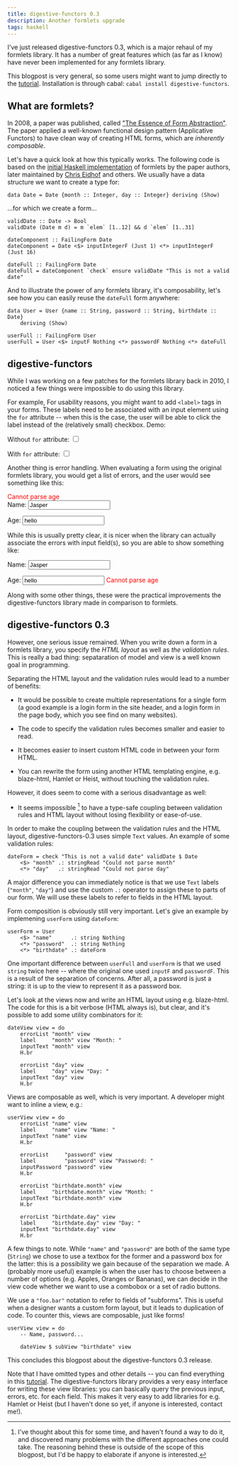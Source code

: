 ```yaml
---
title: digestive-functors 0.3
description: Another formlets upgrade
tags: haskell
---
```


I've just released digestive-functors 0.3, which is a major rehaul of my
formlets library. It has a number of great features which (as far as I know)
have never been implemented for any formlets library.

This blogpost is very general, so some users might want to jump directly to the
[tutorial]. Installation is through cabal: `cabal install digestive-functors`.

[tutorial]: http://github.com/jaspervdj/digestive-functors/blob/master/examples/tutorial.lhs

## What are formlets?

In 2008, a paper was published, called ["The Essence of Form Abstraction"]. The
paper applied a well-known functional design pattern (Applicative Functors) to
have clean way of creating HTML forms, which are *inherently composable*.

["The Essence of Form Abstraction"]: http://groups.inf.ed.ac.uk/links/formlets/

Let's have a quick look at how this typically works. The following code is based
on the [initial Haskell implementation] of formlets by the paper authors, later
maintained by [Chris Eidhof] and others. We usually have a data structure we
want to create a type for:

[Chris Eidhof]: http://eidhof.nl/
[initial Haskell implementation]: http://hackage.haskell.org/cgi-bin/hackage-scripts/package/formlets

~~~~~{.haskell}
data Date = Date {month :: Integer, day :: Integer} deriving (Show)
~~~~~

...for which we create a form...

~~~~~{.haskell}
validDate :: Date -> Bool
validDate (Date m d) = m `elem` [1..12] && d `elem` [1..31]

dateComponent :: FailingForm Date
dateComponent = Date <$> inputIntegerF (Just 1) <*> inputIntegerF (Just 16)

dateFull :: FailingForm Date
dateFull = dateComponent `check` ensure validDate "This is not a valid date"
~~~~~

And to illustrate the power of any formlets library, it's composability, let's
see how you can easily reuse the `dateFull` form anywhere:

~~~~~{.haskell}
data User = User {name :: String, password :: String, birthdate :: Date}
    deriving (Show)
 
userFull :: FailingForm User
userFull = User <$> inputF Nothing <*> passwordF Nothing <*> dateFull
~~~~~

## digestive-functors

While I was working on a few patches for the formlets library back in 2010, I
noticed a few things were impossible to do using this library.

For example, For usability reasons, you might want to add `<label>` tags in your
forms. These labels need to be associated with an input element using the `for`
attribute -- when this is the case, the user will be able to click the label
instead of the (relatively small) checkbox. Demo:

<form>
    <label>Without <code>for</code> attribute:</label>
    <input type="checkbox" id="checkbox1" />
</form>
<form>
    <label for="checkbox2">With <code>for</code> attribute:</label>
    <input type="checkbox" id="checkbox2" />
</form>

Another thing is error handling. When evaluating a form using the original
formlets library, you would get a list of errors, and the user would see
something like this:

<div style="color: red; text-weight: bold">Cannot parse age</div>
<form>
    <label for="text1">Name:</label>
    <input type="text" id="text1" value="Jasper" />
</form>
<form>
    <label for="text2">Age:</label>
    <input type="text" id="text2" value="hello" />
</form>

While this is usually pretty clear, it is nicer when the library can actually
associate the errors with input field(s), so you are able to show something
like:

<form>
    <label for="text3">Name:</label>
    <input type="text" id="text3" value="Jasper" />
</form>
<form>
    <label for="text4">Age:</label>
    <input type="text" id="text4" value="hello" />
    <span style="color: red; text-weight: bold">Cannot parse age</span>
</form>

Along with some other things, these were the practical improvements the
digestive-functors library made in comparison to formlets.

## digestive-functors 0.3

However, one serious issue remained. When you write down a form in a formlets
library, you specify the *HTML layout* as well as *the validation rules*. This
is really a bad thing: sepataration of model and view is a well known goal in
programming.

Separating the HTML layout and the validation rules would lead to a number of
benefits:

- It would be possible to create multiple representations for a single form (a
  good example is a login form in the site header, and a login form in the page
  body, which you see find on many websites).

- The code to specify the validation rules becomes smaller and easier to read.

- It becomes easier to insert custom HTML code in between your form HTML.

- You can rewrite the form using another HTML templating engine, e.g.
  blaze-html, Hamlet or Heist, without touching the validation rules.

However, it does seem to come with a serious disadvantage as well:

- It seems impossible [^impossible] to have a type-safe coupling between
  validation rules and HTML layout without losing flexibility or ease-of-use.

[^impossible]: I've thought about this for some time, and haven't found a way
    to do it, and discovered many problems with the different approaches one
    could take. The reasoning behind these is outside of the scope of this
    blogpost, but I'd be happy to elaborate if anyone is interested.

In order to make the coupling between the validation rules and the HTML layout,
digestive-functors-0.3 uses simple `Text` values. An example of some validation
rules:

~~~~~{.haskell}
dateForm = check "This is not a valid date" validDate $ Date
    <$> "month" .: stringRead "Could not parse month"
    <*> "day"   .: stringRead "Could not parse day"
~~~~~

A major difference you can immediately notice is that we use `Text` labels
(`"month"`, `"day"`) and use the custom `.:` operator to assign these to parts
of our form. We will use these labels to refer to fields in the HTML layout.

Form composition is obviously still very important. Let's give an example by
implemening `userForm` using `dateForm`:
 
~~~~~{.haskell}
userForm = User
    <$> "name"      .: string Nothing
    <*> "password"  .: string Nothing
    <*> "birthdate" .: dateForm
~~~~~

One important difference between `userFull` and `userForm` is that we used
`string` twice here -- where the original one used `inputF` and `passwordF`.
This is a result of the separation of concerns. After all, a password is just a
string: it is up to the view to represent it as a password box.

Let's look at the views now and write an HTML layout using e.g. blaze-html. The
code for this is a bit verbose (HTML always is), but clear, and it's possible to
add some utility combinators for it:

~~~~~{.haskell}
dateView view = do
    errorList "month" view
    label     "month" view "Month: "
    inputText "month" view
    H.br

    errorList "day" view
    label     "day" view "Day: "
    inputText "day" view
    H.br
~~~~~

Views are composable as well, which is very important. A developer might want to
inline a view, e.g.:

~~~~~{.haskell}
userView view = do
    errorList "name" view
    label     "name" view "Name: "
    inputText "name" view
    H.br

    errorList     "password" view
    label         "password" view "Password: "
    inputPassword "password" view
    H.br

    errorList "birthdate.month" view
    label     "birthdate.month" view "Month: "
    inputText "birthdate.month" view
    H.br

    errorList "birthdate.day" view
    label     "birthdate.day" view "Day: "
    inputText "birthdate.day" view
    H.br
~~~~~

A few things to note. While `"name"` and `"password"` are both of the same type
(`String`) we chose to use a textbox for the former and a password box for the
latter: this is a possibility we gain because of the separation we made. A
(probably more useful) example is when the user has to choose between a number
of options (e.g. Apples, Oranges or Bananas), we can decide in the view code
whether we want to use a combobox or a set of radio buttons.

We use a `"foo.bar"` notation to refer to fields of "subforms". This is useful
when a designer wants a custom form layout, but it leads to duplication of code.
To counter this, views are composable, just like forms!

~~~~~{.haskell}
userView view = do
    -- Name, password...

    dateView $ subView "birthdate" view
~~~~~

This concludes this blogpost about the digestive-functors 0.3 release.

Note that I have omitted types and other details -- you can find everything in
this [tutorial]. The digestive-functors library provides a very easy interface
for writing these view libraries: you can basically query the previous input,
errors, etc. for each field. This makes it very easy to add libraries for e.g.
Hamlet or Heist (but I haven't done so yet, if anyone is interested, contact
me!).
